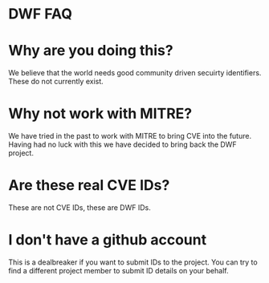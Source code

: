 # DWF FAQ

# Why are you doing this?
We believe that the world needs good community driven secuirty identifiers. These do not currently exist.

# Why not work with MITRE?
We have tried in the past to work with MITRE to bring CVE into the future. Having had no luck with this we have decided to bring back the DWF project.

# Are these real CVE IDs?
These are not CVE IDs, these are DWF IDs.

# I don't have a github account
This is a dealbreaker if you want to submit IDs to the project. You can try to find a different project member to submit ID details on your behalf.

